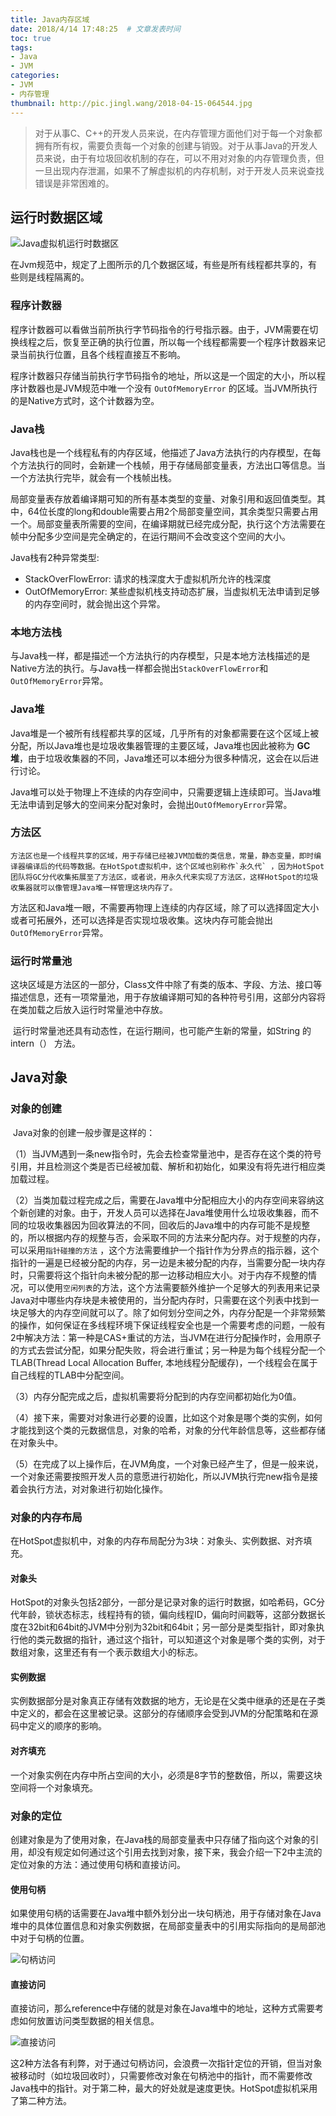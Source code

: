 ```yaml
---
title: Java内存区域
date: 2018/4/14 17:48:25  # 文章发表时间
toc: true
tags:
- Java
- JVM
categories:
- JVM
- 内存管理
thumbnail: http://pic.jingl.wang/2018-04-15-064544.jpg 
---
```


> 对于从事C、C++的开发人员来说，在内存管理方面他们对于每一个对象都拥有所有权，需要负责每一个对象的创建与销毁。对于从事Java的开发人员来说，由于有垃圾回收机制的存在，可以不用对对象的内存管理负责，但一旦出现内存泄漏，如果不了解虚拟机的内存机制，对于开发人员来说查找错误是非常困难的。

<!-- more --> 

## 运行时数据区域

![Java虚拟机运行时数据区](http://pic.jingl.wang/2018-04-14-145427.jpg)

在Jvm规范中，规定了上图所示的几个数据区域，有些是所有线程都共享的，有些则是线程隔离的。

### 程序计数器

​	程序计数器可以看做当前所执行字节码指令的行号指示器。由于，JVM需要在切换线程之后，恢复至正确的执行位置，所以每一个线程都需要一个程序计数器来记录当前执行位置，且各个线程直接互不影响。

​	程序计数器只存储当前执行字节码指令的地址，所以这是一个固定的大小，所以程序计数器也是JVM规范中唯一个没有 `OutOfMemoryError` 的区域。当JVM所执行的是Native方式时，这个计数器为空。

### Java栈

​	Java栈也是一个线程私有的内存区域，他描述了Java方法执行的内存模型，在每个方法执行的同时，会新建一个栈帧，用于存储局部变量表，方法出口等信息。当一个方法执行完毕，就会有一个栈帧出栈。

​	局部变量表存放着编译期可知的所有基本类型的变量、对象引用和返回值类型。其中，64位长度的long和double需要占用2个局部变量空间，其余类型只需要占用一个。局部变量表所需要的空间，在编译期就已经完成分配，执行这个方法需要在帧中分配多少空间是完全确定的，在运行期间不会改变这个空间的大小。

Java栈有2种异常类型:

* StackOverFlowError: 请求的栈深度大于虚拟机所允许的栈深度
* OutOfMemoryError: 某些虚拟机栈支持动态扩展，当虚拟机无法申请到足够的内存空间时，就会抛出这个异常。



### 本地方法栈

​	与Java栈一样，都是描述一个方法执行的内存模型，只是本地方法栈描述的是Native方法的执行。与Java栈一样都会抛出`StackOverFlowError`和`OutOfMemoryError`异常。

### Java堆

​	Java堆是一个被所有线程都共享的区域，几乎所有的对象都需要在这个区域上被分配，所以Java堆也是垃圾收集器管理的主要区域，Java堆也因此被称为 __GC堆__，由于垃圾收集器的不同，Java堆还可以本细分为很多种情况，这会在以后进行讨论。

​	Java堆可以处于物理上不连续的内存空间中，只需要逻辑上连续即可。当Java堆无法申请到足够大的空间来分配对象时，会抛出`OutOfMemoryError`异常。

### 方法区

 	方法区也是一个线程共享的区域，用于存储已经被JVM加载的类信息，常量，静态变量，即时编译器编译后的代码等数据。在HotSpot虚拟机中，这个区域也别称作`永久代` ，因为HotSpot团队将GC分代收集拓展至了方法区，或者说，用永久代来实现了方法区，这样HotSpot的垃圾收集器就可以像管理Java堆一样管理这块内存了。

​	方法区和Java堆一眼，不需要再物理上连续的内存区域，除了可以选择固定大小或者可拓展外，还可以选择是否实现垃圾收集。这块内存可能会抛出`OutOfMemoryError`异常。	

### 运行时常量池

​	这块区域是方法区的一部分，Class文件中除了有类的版本、字段、方法、接口等描述信息，还有一项常量池，用于存放编译期可知的各种符号引用，这部分内容将在类加载之后放入运行时常量池中存放。

​	运行时常量池还具有动态性，在运行期间，也可能产生新的常量，如String 的 intern（） 方法。

## Java对象

### 对象的创建

​	Java对象的创建一般步骤是这样的：

​	（1）当JVM遇到一条new指令时，先会去检查常量池中，是否存在这个类的符号引用，并且检测这个类是否已经被加载、解析和初始化，如果没有将先进行相应类加载过程。

​	（2）当类加载过程完成之后，需要在Java堆中分配相应大小的内存空间来容纳这个新创建的对象。由于，开发人员可以选择在Java堆使用什么垃圾收集器，而不同的垃圾收集器因为回收算法的不同，回收后的Java堆中的内存可能不是规整的，所以根据内存的规整与否，会采取不同的方法来分配内存。对于规整的内存，可以采用`指针碰撞的方法` ，这个方法需要维护一个指针作为分界点的指示器，这个指针的一遍是已经被分配的内存，另一边是未被分配的内存，当需要分配一块内存时，只需要将这个指针向未被分配的那一边移动相应大小。对于内存不规整的情况，可以使用`空闲列表`的方法，这个方法需要额外维护一个足够大的列表用来记录Java对中哪些内存块是未被使用的，当分配内存时，只需要在这个列表中找到一块足够大的内存空间就可以了。除了如何划分空间之外，内存分配是一个非常频繁的操作，如何保证在多线程环境下保证线程安全也是一个需要考虑的问题，一般有2中解决方法：第一种是CAS+重试的方法，当JVM在进行分配操作时，会用原子的方式去尝试分配，如果分配失败，将会进行重试；另一种是为每个线程分配一个TLAB(Thread Local Allocation Buffer, 本地线程分配缓存)，一个线程会在属于自己线程的TLAB中分配空间。

​	（3）内存分配完成之后，虚拟机需要将分配到的内存空间都初始化为0值。

​	（4）接下来，需要对对象进行必要的设置，比如这个对象是哪个类的实例，如何才能找到这个类的元数据信息，对象的哈希，对象的分代年龄信息等，这些都存储在对象头中。

​	（5）在完成了以上操作后，在JVM角度，一个对象已经产生了，但是一般来说，一个对象还需要按照开发人员的意愿进行初始化，所以JVM执行完new指令是接着会执行<init>方法，对对象进行初始化操作。



### 对象的内存布局

​	在HotSpot虚拟机中，对象的内存布局配分为3块：对象头、实例数据、对齐填充。

#### 对象头

​	HotSpot的对象头包括2部分，一部分是记录对象的运行时数据，如哈希码，GC分代年龄，锁状态标志，线程持有的锁，偏向线程ID，偏向时间戳等，这部分数据长度在32bit和64bit的JVM中分别为32bit和64bit；另一部分是类型指针，即对象执行他的类元数据的指针，通过这个指针，可以知道这个对象是哪个类的实例，对于数组对象，这里还有有一个表示数组大小的标志。

#### 实例数据

​	实例数据部分是对象真正存储有效数据的地方，无论是在父类中继承的还是在子类中定义的，都会在这里被记录。这部分的存储顺序会受到JVM的分配策略和在源码中定义的顺序的影响。

#### 对齐填充

​	一个对象实例在内存中所占空间的大小，必须是8字节的整数倍，所以，需要这块空间将一个对象填充。



### 对象的定位

​	创建对象是为了使用对象，在Java栈的局部变量表中只存储了指向这个对象的引用，却没有规定如何通过这个引用去找到对象，接下来，我会介绍一下2中主流的定位对象的方法：通过使用句柄和直接访问。

#### 使用句柄

​	如果使用句柄的话需要在Java堆中额外划分出一块句柄池，用于存储对象在Java堆中的具体位置信息和对象实例数据，在局部变量表中的引用实际指向的是局部池中对于句柄的位置。

![句柄访问](http://pic.jingl.wang/2018-04-15-063120.png)

#### 直接访问

​	直接访问，那么reference中存储的就是对象在Java堆中的地址，这种方式需要考虑如何放置访问类型数据的相关信息。

![直接访问](http://pic.jingl.wang/2018-04-15-063334.png)



这2种方法各有利弊，对于通过句柄访问，会浪费一次指针定位的开销，但当对象被移动时（如垃圾回收时），只需要修改对象在句柄池中的指针，而不需要修改Java栈中的指针。对于第二种，最大的好处就是速度更快。HotSpot虚拟机采用了第二种方法。

